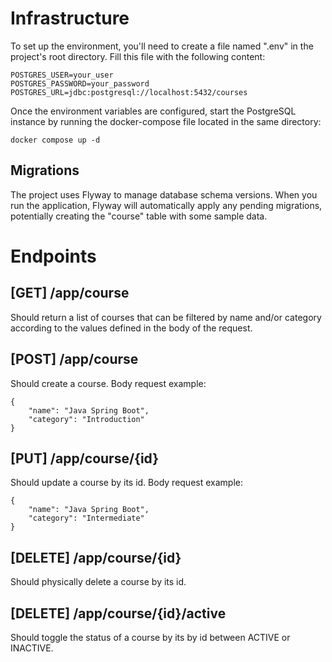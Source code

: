 # Infrastructure

To set up the environment, you'll need to create a file named ".env" in the project's root directory. Fill this file
with the following content:

```
POSTGRES_USER=your_user
POSTGRES_PASSWORD=your_password
POSTGRES_URL=jdbc:postgresql://localhost:5432/courses
```

Once the environment variables are configured, start the PostgreSQL instance by running the docker-compose file
located in the same directory:

```
docker compose up -d
```

## Migrations

The project uses Flyway to manage database schema versions. When you run the application, Flyway will automatically
apply any pending migrations, potentially creating the "course" table with some sample data.

# Endpoints

## [GET] /app/course

Should return a list of courses that can be filtered by name and/or category according to the values defined in the
body of the request.

## [POST] /app/course

Should create a course. Body request example:

```
{
	"name": "Java Spring Boot",
	"category": "Introduction"
}
```

## [PUT] /app/course/{id}

Should update a course by its id. Body request example:
```
{
    "name": "Java Spring Boot",
    "category": "Intermediate"
}
```

## [DELETE] /app/course/{id}

Should physically delete a course by its id.

## [DELETE] /app/course/{id}/active

Should toggle the status of a course by its by id between ACTIVE or INACTIVE.